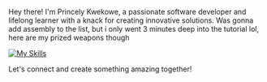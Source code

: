 Hey there! I'm Princely Kwekowe, a passionate software developer and lifelong learner with a knack for creating innovative solutions.
Was gonna add assembly to the list, but i only went 3 minutes deep into the tutorial lol, here are my prized weapons though

[![My Skills](https://skillicons.dev/icons?i=js,html,css,react,ts,nodejs,php,tailwind,git,github)](https://skillicons.dev)

Let's connect and create something amazing together!
<!---
PrincelyXD/PrincelyXD is a ✨ special ✨ repository because its `README.md` (this file) appears on your GitHub profile.
You can click the Preview link to take a look at your changes.
--->
